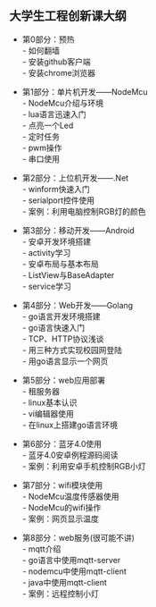 ## 大学生工程创新课大纲
- 第0部分：预热  
        - 如何翻墙  
        - 安装github客户端  
        - 安装chrome浏览器  


- 第1部分：单片机开发——NodeMcu  
        - NodeMcu介绍与环境  
        - lua语言迅速入门  
        - 点亮一个Led  
        - 定时任务  
        - pwm操作  
        - 串口使用  


- 第2部分：上位机开发——.Net  
        - winform快速入门  
        - serialport控件使用  
        - 案例：利用电脑控制RGB灯的颜色  


- 第3部分：移动开发——Android  
        - 安卓开发环境搭建  
        - activity学习  
        - 安卓布局与基本布局  
        - ListView与BaseAdapter  
        - service学习  


- 第4部分：Web开发——Golang  
        - go语言开发环境搭建  
        - go语言快速入门  
        - TCP、HTTP协议浅谈  
        - 用三种方式实现校园网登陆  
        - 用go语言显示一个网页  


- 第5部分：web应用部署  
        - 租服务器  
        - linux基本认识  
        - vi编辑器使用  
        - 在linux上搭建go语言环境  


- 第6部分：蓝牙4.0使用  
        - 蓝牙4.0安卓例程源码阅读  
        - 案例：利用安卓手机控制RGB小灯


- 第7部分：wifi模块使用  
        - NodeMcu温度传感器使用  
        - NodeMcu的wifi操作    
        - 案例：网页显示温度  
 

- 第8部分：web服务(很可能不讲)  
        - mqtt介绍  
        - go语言中使用mqtt-server  
        - nodemcu中使用mqtt-client  
        - java中使用mqtt-client  
        - 案例：远程控制小灯  